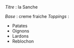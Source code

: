 _Titre_ : la Sanche

_Base_ : creme fraiche
_Toppings_ : 
  - Patates
  - Oignons 
  - Lardons
  - Reblochon